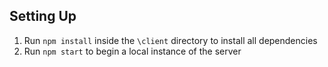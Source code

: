 ## Setting Up
1. Run `npm install` inside the `\client` directory to install all dependencies
2. Run `npm start` to begin a local instance of the server


